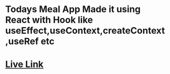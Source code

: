 # Todays Meal App Made it using React with Hook like useEffect,useContext,createContext,useRef etc

# [Live Link](https://ddepu11.github.io/todays-meal-react-app)
